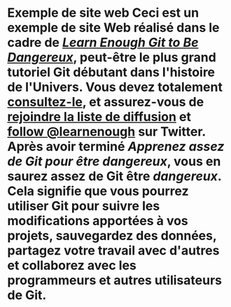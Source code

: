 # Exemple de site web  Ceci est un exemple de site Web réalisé dans le cadre de [*Learn Enough Git to Be Dangereux*](https://www.learnenough.com/git-tutorial), peut-être le plus grand tutoriel Git débutant dans l'histoire de l'Univers. Vous devez totalement [ consultez-le](https://www.learnenough.com/git-tutorial), et assurez-vous de [rejoindre la liste de diffusion](https://www.learnenough.com/#email_list) et [follow @learnenough](http://twitter.com/learnenough) sur Twitter.  Après avoir terminé *Apprenez assez de Git pour être dangereux*, vous en saurez assez de Git être *dangereux*. Cela signifie que vous pourrez utiliser Git pour suivre les modifications apportées à vos projets, sauvegardez des données, partagez votre travail avec d'autres et collaborez avec les programmeurs et autres utilisateurs de Git.

